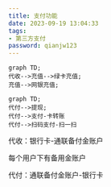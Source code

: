 ```yaml
---
title: 支付功能
date: 2023-09-19 13:04:33
tags:
- 第三方支付
password: qianjw123
---
```




```mermaid
graph TD;
代收-->充值-->绿卡充值;
充值-->网银充值;

```

```mermaid
graph TD;
代付-->提现;
代付-->支付-卡转账
代付-->扫码支付-扫一扫
```

代收：银行卡-通联备付金账户

每个用户下有备用金账户

代付：通联备付金账户-银行卡
